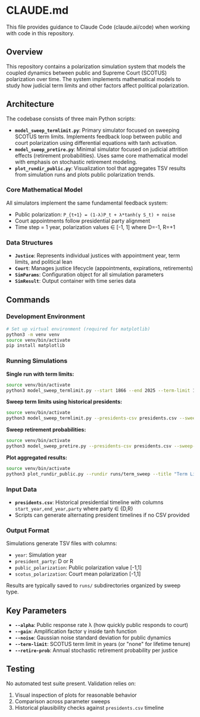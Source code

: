 # CLAUDE.md

This file provides guidance to Claude Code (claude.ai/code) when working with code in this repository.

## Overview

This repository contains a polarization simulation system that models the coupled dynamics between public and Supreme Court (SCOTUS) polarization over time. The system implements mathematical models to study how judicial term limits and other factors affect political polarization.

## Architecture

The codebase consists of three main Python scripts:

- **`model_sweep_termlimit.py`**: Primary simulator focused on sweeping SCOTUS term limits. Implements feedback loop between public and court polarization using differential equations with tanh activation.
- **`model_sweep_pretire.py`**: Minimal simulator focused on judicial attrition effects (retirement probabilities). Uses same core mathematical model with emphasis on stochastic retirement modeling.
- **`plot_rundir_public.py`**: Visualization tool that aggregates TSV results from simulation runs and plots public polarization trends.

### Core Mathematical Model

All simulators implement the same fundamental feedback system:
- Public polarization: `P_{t+1} = (1-λ)P_t + λ*tanh(γ S_t) + noise`
- Court appointments follow presidential party alignment
- Time step = 1 year, polarization values ∈ [-1, 1] where D=-1, R=+1

### Data Structures

- **`Justice`**: Represents individual justices with appointment year, term limits, and political lean
- **`Court`**: Manages justice lifecycle (appointments, expirations, retirements)
- **`SimParams`**: Configuration object for all simulation parameters
- **`SimResult`**: Output container with time series data

## Commands

### Development Environment
```bash
# Set up virtual environment (required for matplotlib)
python3 -m venv venv
source venv/bin/activate
pip install matplotlib
```

### Running Simulations

**Single run with term limits:**
```bash
source venv/bin/activate
python3 model_sweep_termlimit.py --start 1866 --end 2025 --term-limit 18 --alpha 0.15 --gain 1.5 --noise 0.03 --plot
```

**Sweep term limits using historical presidents:**
```bash
source venv/bin/activate
python3 model_sweep_termlimit.py --presidents-csv presidents.csv --sweep-term-limit "12,18,22,none" --outdir runs/term_sweep
```

**Sweep retirement probabilities:**
```bash
source venv/bin/activate
python3 model_sweep_pretire.py --presidents-csv presidents.csv --sweep-retire "0.00,0.02,0.05,0.08" --out runs/attrition
```

**Plot aggregated results:**
```bash
source venv/bin/activate
python3 plot_rundir_public.py --rundir runs/term_sweep --title "Term Limit Comparison"
```

### Input Data

- **`presidents.csv`**: Historical presidential timeline with columns `start_year,end_year,party` where party ∈ {D,R}
- Scripts can generate alternating president timelines if no CSV provided

### Output Format

Simulations generate TSV files with columns:
- `year`: Simulation year
- `president_party`: D or R  
- `public_polarization`: Public polarization value [-1,1]
- `scotus_polarization`: Court mean polarization [-1,1]

Results are typically saved to `runs/` subdirectories organized by sweep type.

## Key Parameters

- **`--alpha`**: Public response rate λ (how quickly public responds to court)
- **`--gain`**: Amplification factor γ inside tanh function  
- **`--noise`**: Gaussian noise standard deviation for public dynamics
- **`--term-limit`**: SCOTUS term limit in years (or "none" for lifetime tenure)
- **`--retire-prob`**: Annual stochastic retirement probability per justice

## Testing

No automated test suite present. Validation relies on:
1. Visual inspection of plots for reasonable behavior
2. Comparison across parameter sweeps
3. Historical plausibility checks against `presidents.csv` timeline